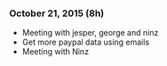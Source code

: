 ### October 21, 2015 (8h)

* Meeting with jesper, george and ninz
* Get more paypal data using emails
* Meeting with Ninz
